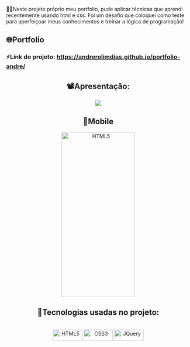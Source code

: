 
👩‍💻Neste projeto próprio meu portfolio, pude aplicar técnicas que aprendi recentemente usando html e css. Foi um desafio que coloquei como teste para aperfeiçoar meus conhecimentos e treinar a lógica de programação!

## 🌐Portfolio


### ⚡Link do projeto: https://andrerolimdias.github.io/portfolio-andre/

<div align="center">

## 📽️Apresentação:

<img src="https://github.com/AndreRolimDias/portfolio-andre/blob/main/src/image/portfolio%20desktop.gif">

## 📱Mobile

<img alt='HTML5' height="450" width="200" src='https://github.com/AndreRolimDias/portfolio-andre/blob/main/src/image/portfolio%20mobile.gif'>


## 🚀Tecnologias usadas no projeto:

<div style="display: inline_block"><br/>

<img alt='HTML5' height="30" width="80" src='https://img.shields.io/badge/HTML5-E34F26.svg?logo=html5&logoColor=white'>

<img alt='CSS3' height="30" width="80" src='https://img.shields.io/badge/CSS3-005FED.svg?logo=css3&logoColor=white'>

<img alt='JQuery' height="30" width="80" src='https://img.shields.io/badge/jQuery-0769AD.svg?logo=jquery&logoColor=white'>


</div>
